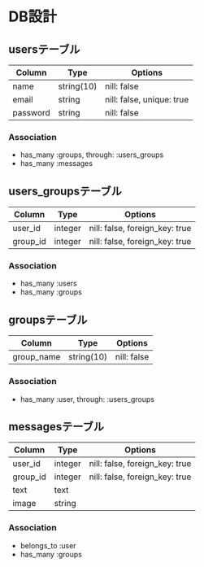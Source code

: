 # DB設計
## usersテーブル
|Column|Type|Options|
|------|----|-------|
|name|string(10)|nill: false| 
|email|string|nill: false, unique: true|
|password|string|nill: false|
### Association
- has_many :groups, through: :users_groups
- has_many :messages

## users_groupsテーブル
|Column|Type|Options|
|------|----|-------|
|user_id|integer|nill: false, foreign_key: true|
|group_id|integer|nill: false, foreign_key: true|
### Association
- has_many :users
- has_many :groups

## groupsテーブル
|Column|Type|Options|
|------|----|-------|
|group_name|string(10)|nill: false| 
### Association
- has_many :user, through: :users_groups

## messagesテーブル
|Column|Type|Options|
|------|----|-------|
|user_id|integer|nill: false, foreign_key: true|
|group_id|integer|nill: false, foreign_key: true|
|text|text||
|image|string||
### Association
- belongs_to :user
- has_many :groups
